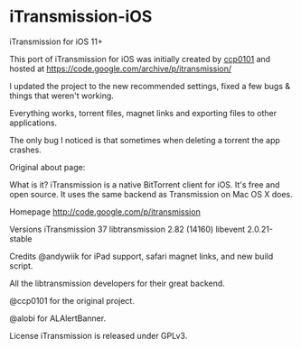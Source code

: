# iTransmission-iOS
iTransmission for iOS 11+

This port of iTransmission for iOS was initially created by [ccp0101](https://github.com/ccp0101) and hosted at https://code.google.com/archive/p/itransmission/

I updated the project to the new recommended settings, fixed a few bugs & things that weren't working.

Everything works, torrent files, magnet links and exporting files to other applications.

The only bug I noticed is that sometimes when deleting a torrent the app crashes.

Original about page:

What is it?
iTransmission is a native BitTorrent client for iOS. It's free and open source. It uses the same backend as Transmission on Mac OS X does.

Homepage
http://code.google.com/p/itransmission

Versions
iTransmission 37
libtransmission 2.82 (14160)
libevent 2.0.21-stable

Credits
@andywiik for iPad support, safari magnet links, and new build script.

All the libtransmission developers for their great backend.

@ccp0101 for the original project.

@alobi for ALAlertBanner.

License
iTransmission is released under GPLv3.
